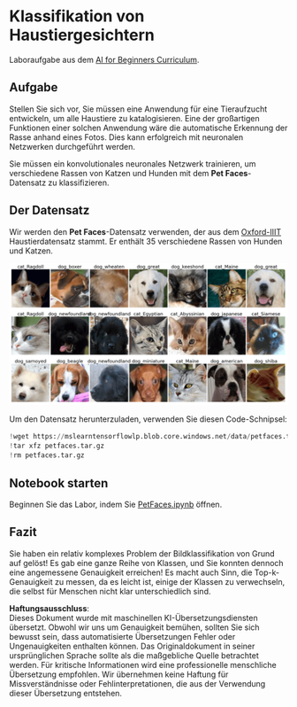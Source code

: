 # Klassifikation von Haustiergesichtern

Laboraufgabe aus dem [AI for Beginners Curriculum](https://github.com/microsoft/ai-for-beginners).

## Aufgabe

Stellen Sie sich vor, Sie müssen eine Anwendung für eine Tieraufzucht entwickeln, um alle Haustiere zu katalogisieren. Eine der großartigen Funktionen einer solchen Anwendung wäre die automatische Erkennung der Rasse anhand eines Fotos. Dies kann erfolgreich mit neuronalen Netzwerken durchgeführt werden.

Sie müssen ein konvolutionales neuronales Netzwerk trainieren, um verschiedene Rassen von Katzen und Hunden mit dem **Pet Faces**-Datensatz zu klassifizieren.

## Der Datensatz

Wir werden den **Pet Faces**-Datensatz verwenden, der aus dem [Oxford-IIIT](https://www.robots.ox.ac.uk/~vgg/data/pets/) Haustierdatensatz stammt. Er enthält 35 verschiedene Rassen von Hunden und Katzen.

![Datensatz, mit dem wir arbeiten werden](../../../../../../translated_images/data.50b2a9d5484bdbf0f52f5765b381cec9efe2bd296a98f007f90bedb6ac67f2a8.de.png)

Um den Datensatz herunterzuladen, verwenden Sie diesen Code-Schnipsel:

```python
!wget https://mslearntensorflowlp.blob.core.windows.net/data/petfaces.tar.gz
!tar xfz petfaces.tar.gz
!rm petfaces.tar.gz
```

## Notebook starten

Beginnen Sie das Labor, indem Sie [PetFaces.ipynb](../../../../../../lessons/4-ComputerVision/07-ConvNets/lab/PetFaces.ipynb) öffnen.

## Fazit

Sie haben ein relativ komplexes Problem der Bildklassifikation von Grund auf gelöst! Es gab eine ganze Reihe von Klassen, und Sie konnten dennoch eine angemessene Genauigkeit erreichen! Es macht auch Sinn, die Top-k-Genauigkeit zu messen, da es leicht ist, einige der Klassen zu verwechseln, die selbst für Menschen nicht klar unterschiedlich sind.

**Haftungsausschluss**:  
Dieses Dokument wurde mit maschinellen KI-Übersetzungsdiensten übersetzt. Obwohl wir uns um Genauigkeit bemühen, sollten Sie sich bewusst sein, dass automatisierte Übersetzungen Fehler oder Ungenauigkeiten enthalten können. Das Originaldokument in seiner ursprünglichen Sprache sollte als die maßgebliche Quelle betrachtet werden. Für kritische Informationen wird eine professionelle menschliche Übersetzung empfohlen. Wir übernehmen keine Haftung für Missverständnisse oder Fehlinterpretationen, die aus der Verwendung dieser Übersetzung entstehen.